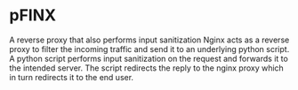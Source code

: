 # pFINX
A reverse proxy that also performs input sanitization
Nginx acts as a reverse proxy to filter the incoming traffic and send it to an underlying python script.
A python script performs input sanitization on the request and forwards it to the intended server. The script redirects the reply to the nginx proxy which in turn redirects it to the end user.
